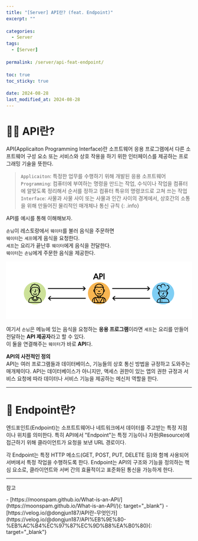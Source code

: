 ```yaml
---
title: "[Server] API란? (feat. Endpoint)"
excerpt: ""

categories:
  - Server
tags:
  - [Server]

permalink: /server/api-feat-endpoint/

toc: true
toc_sticky: true

date: 2024-08-28
last_modified_at: 2024-08-28
---
```

# 👨‍💼 API란?
API(Applicaiton Programming Interface)란 소프트웨어 응용 프로그램에서 다른 소프트웨어 구성 요소 또는 서비스와 상호 작용을 하기 위한 인터페이스를 제공하는 프로그래밍 기술을 뜻한다.

> `Applicaiton`: 특정한 업무를 수행하기 위해 개발된 응용 소프트웨어  
`Programming`: 컴퓨터에 부여하는 명령을 만드는 작업, 수식이나 작업을 컴퓨터에 알맞도록 정리해서 순서를 정하고 컴퓨터 특유의 명령코드로 고쳐 쓰는 작업  
`Interface`: 사물과 사물 사이 또는 사물과 인간 사이의 경계에서, 상호간의 소통을 위해 만들어진 물리적인 매개체나 통신 규칙
{: .info}

API를 예시를 통해 이해해보자.  

`손님`이 레스토랑에서 `웨이터`를 불러 음식을 주문하면  
`웨이터`는 `셰프`에게 음식을 요청한다.  
`셰프`는 요리가 끝난후 `웨이터`에게 음식을 전달한다.  
`웨이터`는 `손님`에게 주문한 음식을 제공한다.  

![API 비유](/assets/images/posts_img/server/api/metaphor.png)

여기서 `손님`은 메뉴에 있는 음식을 요청하는 **응용 프로그램**이라면 `셰프`는 요리를 만들어 전달하는 **API 제공자**라고 할 수 있다.  
이 둘을 연결해주는 `웨이터`가 바로 **API**다. 

<b>API의 사전적인 정의</b>  
API는 여러 프로그램들과 데이터베이스, 기능들의 상호 통신 방법을 규정하고 도와주는 매개체이다. API는 데이터베이스가 아니지만, 액세스 권한이 있는 앱의 권한 규정과 서비스 요청에 따라 데이터나 서비스 기능을 제공하는 메신저 역할을 한다.

---
# 📎 Endpoint란?
엔드포인트(Endpoint)는 소프트트웨어나 네트워크에서 데이터를 주고받는 특정 지점이나 위치를 의미한다. 특히 API에서 "Endpoint"는 특정 기능이나 자원(Resource)에 접근하기 위해 클라이언트가 요청을 보낸 URL 경로이다.  

각 Endpoint는 특정 HTTP 메소드(GET, POST, PUT, DELETE 등)와 함께 사용되어 서버에서 특정 작업을 수행하도록 한다. Endpoint는 API의 구조와 기능을 정의하는 핵심 요소로, 클라이언트와 서버 간의 효율적이고 표준화된 통신을 가능하게 한다.

---
<p class="ref">참고</p>
- [https://moonspam.github.io/What-is-an-API/](https://moonspam.github.io/What-is-an-API/){: target="_blank"}
- [https://velog.io/@dongjun187/API란-무엇인가](https://velog.io/@dongjun187/API%EB%9E%80-%EB%AC%B4%EC%97%87%EC%9D%B8%EA%B0%80){: target="_blank"}


